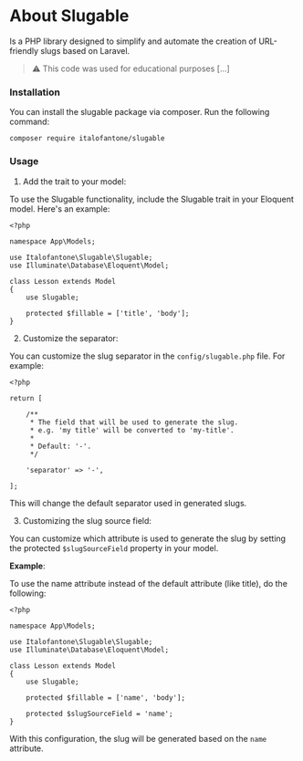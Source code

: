 # About Slugable

Is a PHP library designed to simplify and automate the creation of URL-friendly slugs based on Laravel.

> ⚠️ This code was used for educational purposes [...]

### Installation

You can install the slugable package via composer. Run the following command:

```
composer require italofantone/slugable
```

### Usage

1. Add the trait to your model:

To use the Slugable functionality, include the Slugable trait in your Eloquent model. Here's an example:

```
<?php

namespace App\Models;

use Italofantone\Slugable\Slugable;
use Illuminate\Database\Eloquent\Model;

class Lesson extends Model
{
    use Slugable;

    protected $fillable = ['title', 'body'];
}
```

2. Customize the separator:

You can customize the slug separator in the `config/slugable.php` file. For example:

```
<?php

return [
    
    /**
     * The field that will be used to generate the slug.
     * e.g. 'my title' will be converted to 'my-title'.
     * 
     * Default: '-'.
     */

    'separator' => '-',

];
```

This will change the default separator used in generated slugs.

3. Customizing the slug source field:

You can customize which attribute is used to generate the slug by setting the protected `$slugSourceField` property in your model.

**Example**:

To use the name attribute instead of the default attribute (like title), do the following:

```
<?php

namespace App\Models;

use Italofantone\Slugable\Slugable;
use Illuminate\Database\Eloquent\Model;

class Lesson extends Model
{
    use Slugable;

    protected $fillable = ['name', 'body'];

    protected $slugSourceField = 'name';
}
```

With this configuration, the slug will be generated based on the `name` attribute.